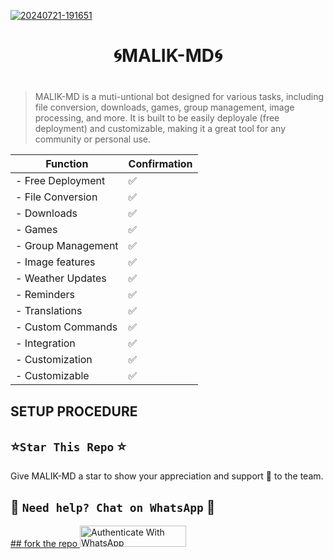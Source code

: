 

 <a href=""><img src="https://telegra.ph/file/9b8261a6abfb3c8e2ea38.jpg" alt="20240721-191651" border="0"></a>


<h1 align="center">🌀MALIK-MD🌀</p>


#

 > MALIK-MD is a muti-untional bot designed for various tasks, including file conversion, downloads, games, group management, image processing, and more. It is built to be easily deployale (free deployment) and customizable, making it a great tool for any community or personal use.




| Function   | Confirmation |
------------------|--------------
|- Free Deployment|✅️|
|- File Conversion|✅️|
|-      Downloads |✅️|
|-           Games|✅️|
|-   Group Management|✅️|
|-   Image features|✅️|
|-   Weather Updates|✅️|
|-   Reminders|✅️|
|-   Translations|✅️|
|-   Custom Commands|✅️|
|-   Integration|✅️|
|-   Customization|✅️|
|-   Customizable | ✅️|

## SETUP PROCEDURE 



 ## ⭐️`Star This Repo` ⭐️

Give MALIK-MD a star to show your appreciation and support 🌟 to the team.




## 🎯 `Need help? Chat on WhatsApp` 🎯

  <a href="wa.me/923264329026" target="_blank">
## fork the repo
  <a href="https://github.com/fortermu/MALIK/fork" target="_blank">
  <img src="https://img.shields.io/badge/FORK MALIK-MD-black?style=for-the-badge&logo=render" alt="Authenticate With WhatsApp" width="170" height="34">
</a>








